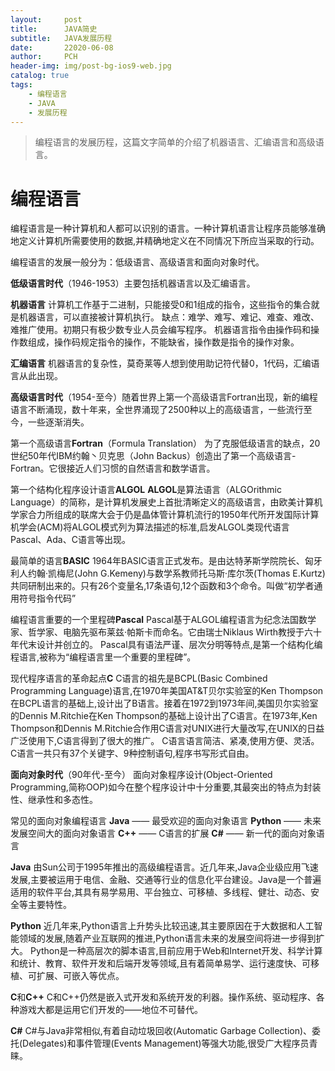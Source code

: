 ```yaml
---
layout:     post
title:      JAVA简史
subtitle:   JAVA发展历程
date:       22020-06-08
author:     PCH
header-img: img/post-bg-ios9-web.jpg
catalog: true
tags:
    - 编程语言
    - JAVA
    - 发展历程
---
```


>编程语言的发展历程，这篇文字简单的介绍了机器语言、汇编语言和高级语言。

# 编程语言

编程语言是一种计算机和人都可以识别的语言。一种计算机语言让程序员能够准确地定义计算机所需要使用的数据,并精确地定义在不同情况下所应当采取的行动。

编程语言的发展一般分为：低级语言、高级语言和面向对象时代。

**低级语言时代**（1946-1953）主要包括机器语言以及汇编语言。

**机器语言**
计算机工作基于二进制，只能接受0和1组成的指令，这些指令的集合就是机器语言，可以直接被计算机执行。
缺点：难学、难写、难记、难查、难改、难推广使用。初期只有极少数专业人员会编写程序。
机器语言指令由操作码和操作数组成，操作码规定指令的操作，不能缺省，操作数是指令的操作对象。

**汇编语言**
机器语言的复杂性，莫奇莱等人想到使用助记符代替0，1代码，汇编语言从此出现。


**高级语言时代**（1954-至今）随着世界上第一个高级语言Fortran出现，新的编程语言不断涌现，数十年来，全世界涌现了2500种以上的高级语言，一些流行至今，一些逐渐消失。

第一个高级语言**Fortran**（Formula Translation）
为了克服低级语言的缺点，20世纪50年代IBM约翰丶贝克思（John Backus）创造出了第一个高级语言-Fortran。它很接近人们习惯的自然语言和数学语言。

第一个结构化程序设计语言**ALGOL**
**ALGOL**是算法语言（ALGOrithmic Language）的简称，是计算机发展史上首批清晰定义的高级语言，由欧美计算机学家合力所组成的联席大会于仍是晶体管计算机流行的1950年代所开发国际计算机学会(ACM)将ALGOL模式列为算法描述的标准,启发ALGOL类现代语言Pascal、Ada、C语言等出现。

最简单的语言**BASIC**
1964年BASIC语言正式发布。是由达特茅斯学院院长、匈牙利人约翰·凯梅尼(John G.Kemeny)与数学系教师托马斯·库尔茨(Thomas E.Kurtz)共同研制出来的。只有26个变量名,17条语句,12个函数和3个命令。叫做“初学者通用符号指令代码”

编程语言重要的一个里程碑**Pascal**
Pascal基于ALGOL编程语言为纪念法国数学家、哲学家、电脑先驱布莱兹·帕斯卡而命名。它由瑞士Niklaus Wirth教授于六十年代末设计并创立的。
Pascal具有语法严谨、层次分明等特点,是第一个结构化编程语言,被称为“编程语言里一个重要的里程碑”。

现代程序语言的革命起点**C**
C语言的祖先是BCPL(Basic Combined Programming Language)语言,在1970年美国AT&T贝尔实验室的Ken Thompson在BCPL语言的基础上,设计出了B语言。接着在1972到1973年间,美国贝尔实验室的Dennis M.Ritchie在Ken Thompson的基础上设计出了C语言。在1973年,Ken Thompson和Dennis M.Ritchie合作用C语言对UNIX进行大量改写,在UNIX的日益广泛使用下,C语言得到了很大的推广。
C语言语言简洁、紧凑,使用方便、灵活。C语言一共只有37个关键字、9种控制语句,程序书写形式自由。

**面向对象时代**（90年代-至今） 面向对象程序设计(Object-Oriented Programming,简称OOP)如今在整个程序设计中十分重要,其最突出的特点为封装性、继承性和多态性。

常见的面向对象编程语言
**Java** —— 最受欢迎的面向对象语言
**Python** —— 未来发展空间大的面向对象语言
**C++** —— C语言的扩展
**C#** —— 新一代的面向对象语言

**Java**
由Sun公司于1995年推出的高级编程语言。近几年来,Java企业级应用飞速发展,主要被运用于电信、金融、交通等行业的信息化平台建设。Java是一个普遍适用的软件平台,其具有易学易用、平台独立、可移植、多线程、健壮、动态、安全等主要特性。

**Python**
近几年来,Python语言上升势头比较迅速,其主要原因在于大数据和人工智能领域的发展,随着产业互联网的推进,Python语言未来的发展空间将进一步得到扩大。
Python是一种高层次的脚本语言,目前应用于Web和Internet开发、科学计算和统计、教育、软件开发和后端开发等领域,且有着简单易学、运行速度快、可移植、可扩展、可嵌入等优点。

**C**和**C++**
C和C++仍然是嵌入式开发和系统开发的利器。操作系统、驱动程序、各种游戏大都是运用它们开发的——地位不可替代。

**C#**
C#与Java非常相似,有着自动垃圾回收(Automatic Garbage Collection)、委托(Delegates)和事件管理(Events Management)等强大功能,很受广大程序员青睐。
